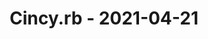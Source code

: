 ---
layout: post
title: Cincy.rb - 2021-04-21
datetime: '2021-04-21T11:30:00-04:00'
name: Cincy.rb
external_url: https://www.meetup.com/TechLife-Cincinnati/events/277177393/
online_event: false
year_month: 2021-04
---